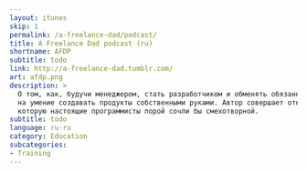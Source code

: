 ```yaml
---
layout: itunes
skip: 1
permalink: /a-freelance-dad/podcast/
title: A Freelance Dad podcast (ru)
shortname: AFDP
subtitle: todo
link: http://a-freelance-dad.tumblr.com/
art: afdp.png
description: >
  О том, как, будучи менеджером, стать разработчиком и обменять обязанности управлять людьми и продуктами
  на умение создавать продукты собственными руками. Автор совершает открытия, анализирует факты и делится информацией,
  которую настоящие программисты порой сочли бы смехотворной.
subtitle: todo
language: ru-ru
category: Education
subcategories:
- Training
---
```

